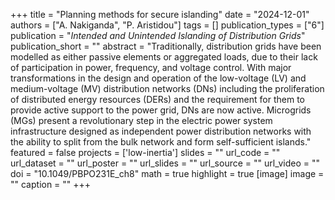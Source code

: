 +++
title = "Planning methods for secure islanding"
date = "2024-12-01"
authors = ["A. Nakiganda", "P. Aristidou"]
tags = []
publication_types = ["6"]
publication = "_Intended and Unintended Islanding of Distribution Grids_"
publication_short = ""
abstract = "Traditionally, distribution grids have been modelled as either passive elements or aggregated loads, due to their lack of participation in power, frequency, and voltage control. With major transformations in the design and operation of the low-voltage (LV) and medium-voltage (MV) distribution networks (DNs) including the proliferation of distributed energy resources (DERs) and the requirement for them to provide active support to the power grid, DNs are now active. Microgrids (MGs) present a revolutionary step in the electric power system infrastructure designed as independent power distribution networks with the ability to split from the bulk network and form self-sufficient islands."
featured = false
projects = ['low-inertia']
slides = ""
url_code = ""
url_dataset = ""
url_poster = ""
url_slides = ""
url_source = ""
url_video = ""
doi = "10.1049/PBPO231E_ch8"
math = true
highlight = true
[image]
image = ""
caption = ""
+++

